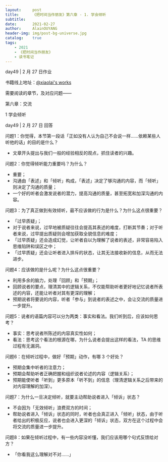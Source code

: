 ```yaml
---
layout:     post
title:      《把时间当作朋友》第六章 - 1. 学会倾听
subtitle:   
date:       2021-02-27
author:     AlainOUYANG
header-img: img/post-bg-universe.jpg
catalog:    true
tags:
    - 2021
    - 《把时间当作朋友》
    - 读书笔记
---
```


<!-- # 《把时间当作朋友》第六章 - 1. 学会倾听 -->

day49 \| 2 月 27 日作业

书籍线上地址：[@xiaolai's works](http://lixiaolai.com/#/befriending-time/)

需要阅读的章节，及对应问题——

第六章：交流

1 学会倾听

day49 \| 2 月 27 日 回答

问题1：你觉得，本节第一段话「正如没有人认为自己不会说一样……依赖某些人听他的话」的目的是什么？

- 文章开头提出与我们一般的经验相反的观点，抓住读者的兴趣。

问题2：你觉得倾听能力重要吗？为什么？

- 重要；
- 沟通由「表述」和「倾听」构成，「表述」决定了够沟通的内容，而「倾听」则决定了沟通的质量；
- 一个好的听者会激发说者的潜力，提高沟通的质量，甚至拓宽和加深沟通的内容。

问题3：为了真正做到有效倾听，最不应该做的行为是什么？为什么这点很重要？

- 「过早质疑」；
- 对于说者来说，过早地被质疑往往会提高其表述的难度，打断其节奏；对于听者来说，过早提出质疑则会增加获取全貌信息的难度；
- 「过早质疑」还会造成幻觉，让听者自以为理解了说者的表述，非常容易陷入思维陷阱和误区之中；
- 「过早质疑」还会让听者进入排斥的状态，让其无法接收新的信息，从而无法进步。

问题4：应该做的是什么呢？为什么这点很重要？

- 利用多余的脑力，处理「回顾」和「预期」；
- 回顾说者的要点，理清其中的逻辑关系，不仅能帮助听者更好地记忆说者所表述的内容，还能让听者对其有更深的理解；
- 预期说者将要说的内容，听者「参与」到说者的表述之中，会让交流的质量进一步提升。

问题5：说者的语篇内容可以分为两类：事实和看法。我们听到后，应该如何思考？

- 事实：思考说者所陈述的内容真实性如何；
- 看法：思考这个看法的根源在哪，为什么说者会提出这样的看法，TA 的思维过程有无漏洞。

问题6：在倾听过程中，做好「预期」动作，有哪 3 个好处？

- 预期会集中听者的注意力；
- 预期会帮助听者正确把握和组织说者论述的内容（逻辑关系）；
- 预期能使听者「听到」更多原本「听不到」的信息（理清逻辑关系之后带来的对内容理解的加深）。

问题7：为什么一旦决定倾听，就要主动帮助说者进入「倾诉」状态？

- 不会因为「无效倾听」浪费双方的时间；
- 帮助说者进入「倾诉」状态的同时，听者也会真正进入「倾听」状态，由于听者给出的积极反应，说者也会进入更深的「倾诉」状态，双方在这个过程中会将交流的质量进一步提升。

问题8：如果在倾听过程中，有一些内容没听懂，我们应该用哪个句式反馈给对方？

- 「你看我这么理解对不对……」
